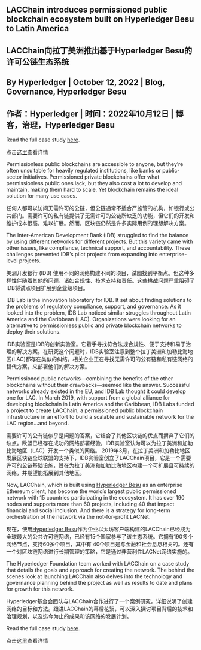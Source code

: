 ## LACChain introduces permissioned public blockchain ecosystem built on Hyperledger Besu to Latin America

## LACChain向拉丁美洲推出基于Hyperledger Besu的许可公链生态系统

## By Hyperledger | October 12, 2022 | Blog, Governance, Hyperledger Besu

## 作者：Hyperledger | 时间：2022年10月12日  | 博客，治理，Hyperledger Besu

Read the full case study [here](https://www.hyperledger.org/learn/publications/lacchain-case-study).

点击[这里](https://www.hyperledger.org/learn/publications/lacchain-case-study)查看详情

Permissionless public blockchains are accessible to anyone, but they’re often unsuitable for heavily regulated institutions, like banks or public-sector initiatives. Permissioned private blockchains offer what permissionless public ones lack, but they also cost a lot to develop and maintain, making them hard to scale. Yet blockchain remains the ideal solution for many use cases.

任何人都可以访问无需许可的公链，但公链通常不适合严监管的机构，如银行或公共部门。需要许可的私有链提供了无需许可的公链所缺乏的功能，但它们的开发和维护成本很高，难以扩展。然而，区块链仍然是许多实际用例的理想解决方案。

The Inter-American Development Bank (IDB) struggled to find the balance by using different networks for different projects. But this variety came with other issues, like compliance, technical support, and accountability. These challenges prevented IDB’s pilot projects from expanding into enterprise-level projects.  

美洲开发银行 (IDB) 使用不同的网络构建不同的项目，试图找到平衡点。但这种多样性伴随着其他的问题，诸如合规性、技术支持和责任。这些挑战问题严重阻碍了IDB将试点项目扩展到企业级项目。

IDB Lab is the innovation laboratory for IDB. It set about finding solutions to the problems of regulatory compliance, support, and governance. As it looked into the problem, IDB Lab noticed similar struggles throughout Latin America and the Caribbean (LAC). Organizations were looking for an alternative to permissionless public and private blockchain networks to deploy their solutions.

IDB实验室是IDB的创新实验室。它着手寻找符合法规合规性、便于支持和易于治理的解决方案。在研究这个问题时，IDB实验室注意到整个拉丁美洲和加勒比海地区(LAC)都存在类似的纠结。相关企业正在寻找无需许可的公有链和私有链网络的替代方案，来部署他们的解决方案。

Permissioned public networks—combining the benefits of the other blockchains without their drawbacks—seemed like the answer. Successful networks already existed in the EU, and IDB Lab thought it could develop one for LAC. In March 2019, with support from a global alliance for developing blockchain in Latin America and the Caribbean, IDB Labs funded a project to create LACChain, a permissioned public blockchain infrastructure in an effort to build a scalable and sustainable network for the LAC region…and beyond.

需要许可的公有链似乎是问题的答案，它结合了其他区块链的优点而摒弃了它们的缺点。欧盟已经存在成功的网络部署经验，IDB实验室认为可以为拉丁美洲和加勒比海地区（LAC）开发一个类似的网络。 2019年3月，在拉丁美洲和加勒比地区发展区块链全球联盟的支持下，IDB实验室创立了LACChain项目，它是一个需要许可的公链基础设施，旨在为拉丁美洲和加勒比海地区构建一个可扩展且可持续的网络，并期望能拓展到其他地区。

Now, LACChain, which is built using [Hyperledger Besu](https://www.hyperledger.org/use/besu) as an enterprise Ethereum client, has become the world’s largest public permissioned network with 15 countries participating in the ecosystem. It has over 190 nodes and supports more than 60 projects, including 40 that impact financial and social inclusion. And there is a strategy for long-term orchestration of the network via the not-for-profit LACNet.

现在，使用[Hyperledger Besu](https://www.hyperledger.org/use/besu)作为企业以太坊客户端构建的LACChain已经成为全球最大的公共许可链网络，已经有15个国家参与了该生态系统。它拥有190多个网络节点，支持60多个项目，其中有 40个项目是与金融和社会息息相关的。还有一个对区块链网络进行长期管理的策略，它是通过非营利性LACNet网络实施的。

The Hyperledger Foundation team worked with LACChain on a case study that details the goals and approach for creating the network. The behind the scenes look at launching LACChain also delves into the technology and governance planning behind the project as well as results to date and plans for growth for this network.

Hyperledger基金会团队与LACChain合作进行了一个案例研究，详细说明了创建网络的目标和方法。跟进LACChain的幕后花絮，可以深入探讨项目背后的技术和治理规划，以及迄今为止的成果和该网络的发展计划。

Read the full case study [here](https://www.hyperledger.org/learn/publications/lacchain-case-study).

点击[这里](https://www.hyperledger.org/learn/publications/lacchain-case-study)查看详情
